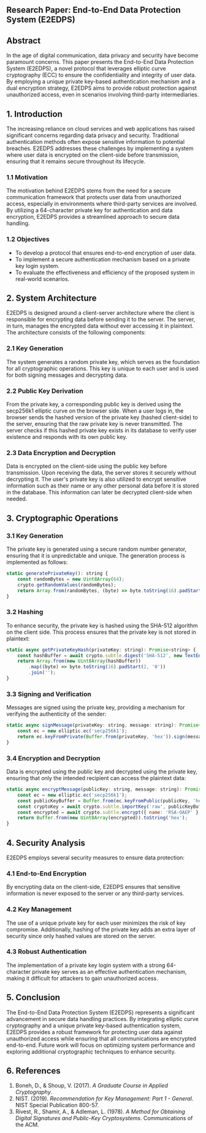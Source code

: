 ## Research Paper: End-to-End Data Protection System (E2EDPS)

## Abstract

In the age of digital communication, data privacy and security have become paramount concerns. This paper presents the End-to-End Data Protection System (E2EDPS), a novel protocol that leverages elliptic curve cryptography (ECC) to ensure the confidentiality and integrity of user data. By employing a unique private key-based authentication mechanism and a dual encryption strategy, E2EDPS aims to provide robust protection against unauthorized access, even in scenarios involving third-party intermediaries.

## 1. Introduction

The increasing reliance on cloud services and web applications has raised significant concerns regarding data privacy and security. Traditional authentication methods often expose sensitive information to potential breaches. E2EDPS addresses these challenges by implementing a system where user data is encrypted on the client-side before transmission, ensuring that it remains secure throughout its lifecycle.

### 1.1 Motivation

The motivation behind E2EDPS stems from the need for a secure communication framework that protects user data from unauthorized access, especially in environments where third-party services are involved. By utilizing a 64-character private key for authentication and data encryption, E2EDPS provides a streamlined approach to secure data handling.

### 1.2 Objectives

-   To develop a protocol that ensures end-to-end encryption of user data.
-   To implement a secure authentication mechanism based on a private key login system.
-   To evaluate the effectiveness and efficiency of the proposed system in real-world scenarios.

## 2. System Architecture

E2EDPS is designed around a client-server architecture where the client is responsible for encrypting data before sending it to the server. The server, in turn, manages the encrypted data without ever accessing it in plaintext. The architecture consists of the following components:

### 2.1 Key Generation

The system generates a random private key, which serves as the foundation for all cryptographic operations. This key is unique to each user and is used for both signing messages and decrypting data.

### 2.2 Public Key Derivation

From the private key, a corresponding public key is derived using the secp256k1 elliptic curve on the browser side. When a user logs in, the browser sends the hashed version of the private key (hashed client-side) to the server, ensuring that the raw private key is never transmitted. The server checks if this hashed private key exists in its database to verify user existence and responds with its own public key.

### 2.3 Data Encryption and Decryption

Data is encrypted on the client-side using the public key before transmission. Upon receiving the data, the server stores it securely without decrypting it. The user's private key is also utilized to encrypt sensitive information such as their name or any other personal data before it is stored in the database. This information can later be decrypted client-side when needed.

## 3. Cryptographic Operations

### 3.1 Key Generation

The private key is generated using a secure random number generator, ensuring that it is unpredictable and unique. The generation process is implemented as follows:

```javascript
static generatePrivateKey(): string {
    const randomBytes = new Uint8Array(64);
    crypto.getRandomValues(randomBytes);
    return Array.from(randomBytes, (byte) => byte.toString(16).padStart(2, '0')).join('');
}
```

### 3.2 Hashing

To enhance security, the private key is hashed using the SHA-512 algorithm on the client side. This process ensures that the private key is not stored in plaintext:

```javascript
static async getPrivateKeyHash(privateKey: string): Promise<string> {
    const hashBuffer = await crypto.subtle.digest('SHA-512', new TextEncoder().encode(privateKey));
    return Array.from(new Uint8Array(hashBuffer))
        .map((byte) => byte.toString(16).padStart(2, '0'))
        .join('');
}
```

### 3.3 Signing and Verification

Messages are signed using the private key, providing a mechanism for verifying the authenticity of the sender:

```javascript
static async signMessage(privateKey: string, message: string): Promise<string> {
    const ec = new elliptic.ec('secp256k1');
    return ec.keyFromPrivate(Buffer.from(privateKey, 'hex')).sign(message).toDER('hex');
}
```

### 3.4 Encryption and Decryption

Data is encrypted using the public key and decrypted using the private key, ensuring that only the intended recipient can access the plaintext data:

```javascript
static async encryptMessage(publicKey: string, message: string): Promise<string> {
    const ec = new elliptic.ec('secp256k1');
    const publicKeyBuffer = Buffer.from(ec.keyFromPublic(publicKey, 'hex').getPublic().encode('array', false));
    const cryptoKey = await crypto.subtle.importKey('raw', publicKeyBuffer, { name: 'RSA-OAEP', hash: 'SHA-256' }, true, ['encrypt']);
    const encrypted = await crypto.subtle.encrypt({ name: 'RSA-OAEP' }, cryptoKey, new TextEncoder().encode(message));
    return Buffer.from(new Uint8Array(encrypted)).toString('hex');
}
```

## 4. Security Analysis

E2EDPS employs several security measures to ensure data protection:

### 4.1 End-to-End Encryption

By encrypting data on the client-side, E2EDPS ensures that sensitive information is never exposed to the server or any third-party services.

### 4.2 Key Management

The use of a unique private key for each user minimizes the risk of key compromise. Additionally, hashing of the private key adds an extra layer of security since only hashed values are stored on the server.

### 4.3 Robust Authentication

The implementation of a private key login system with a strong 64-character private key serves as an effective authentication mechanism, making it difficult for attackers to gain unauthorized access.

## 5. Conclusion

The End-to-End Data Protection System (E2EDPS) represents a significant advancement in secure data handling practices. By integrating elliptic curve cryptography and a unique private key-based authentication system, E2EDPS provides a robust framework for protecting user data against unauthorized access while ensuring that all communications are encrypted end-to-end. Future work will focus on optimizing system performance and exploring additional cryptographic techniques to enhance security.

## 6. References

1. Boneh, D., & Shoup, V. (2017). _A Graduate Course in Applied Cryptography_.
2. NIST. (2019). _Recommendation for Key Management: Part 1 - General_. NIST Special Publication 800-57.
3. Rivest, R., Shamir, A., & Adleman, L. (1978). _A Method for Obtaining Digital Signatures and Public-Key Cryptosystems_. Communications of the ACM.
